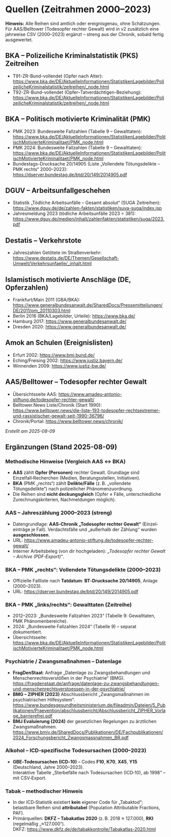 # Quellen (Zeitrahmen 2000–2023)

**Hinweis:** Alle Reihen sind amtlich oder ereignisgenau, ohne Schätzungen. 
Für AAS/Belltower (Todesopfer rechter Gewalt) wird in v2 zusätzlich eine jahrweise CSV (2000–2023) ergänzt – streng aus der Chronik, sobald fertig ausgewertet.

## BKA – Polizeiliche Kriminalstatistik (PKS) Zeitreihen
- T91-ZR-Bund-vollendet (Opfer nach Alter): https://www.bka.de/DE/AktuelleInformationen/StatistikenLagebilder/PolizeilicheKriminalstatistik/zeitreihen/_node.html
- T92-ZR-Bund-vollendet (Opfer–Tatverdächtigen-Beziehung): https://www.bka.de/DE/AktuelleInformationen/StatistikenLagebilder/PolizeilicheKriminalstatistik/zeitreihen/_node.html

## BKA – Politisch motivierte Kriminalität (PMK)
- PMK 2023: Bundesweite Fallzahlen (Tabelle 9 – Gewalttaten): https://www.bka.de/DE/AktuelleInformationen/StatistikenLagebilder/PolitischMotivierteKriminalitaet/PMK_node.html
- PMK 2024: Bundesweite Fallzahlen (Tabelle 9 – Gewalttaten): https://www.bka.de/DE/AktuelleInformationen/StatistikenLagebilder/PolitischMotivierteKriminalitaet/PMK_node.html
- Bundestags-Drucksache 20/14905 (Liste „Vollendete Tötungsdelikte – PMK rechts“ 2000–2023): https://dserver.bundestag.de/btd/20/149/2014905.pdf

## DGUV – Arbeitsunfallgeschehen
- Statistik „Tödliche Arbeitsunfälle – Gesamt absolut“ (SUGA Zeitreihen): https://www.dguv.de/de/zahlen-fakten/statistiken/suva-suga/index.jsp
- Jahresmeldung 2023 (tödliche Arbeitsunfälle 2023 = 381): https://www.dguv.de/medien/inhalt/zahlenfakten/statistiken/suga/2023.pdf

## Destatis – Verkehrstote
- Jahreszahlen Getötete im Straßenverkehr: https://www.destatis.de/DE/Themen/Gesellschaft-Umwelt/Verkehrsunfaelle/_inhalt.html

## Islamistisch motivierte Anschläge (DE, Opferzahlen)
- Frankfurt/Main 2011 (GBA/BKA): https://www.generalbundesanwalt.de/SharedDocs/Pressemitteilungen/DE/2011/pm_20110303.html
- Berlin 2016 (BKA/Lagebilder, Urteile): https://www.bka.de/
- Hamburg 2017: https://www.generalbundesanwalt.de/
- Dresden 2020: https://www.generalbundesanwalt.de/

## Amok an Schulen (Ereignislisten)
- Erfurt 2002: https://www.bmi.bund.de/
- Eching/Freising 2002: https://www.justiz.bayern.de/
- Winnenden 2009: https://www.justiz-bw.de/

## AAS/Belltower – Todesopfer rechter Gewalt
- Übersichtsseite AAS: https://www.amadeu-antonio-stiftung.de/todesopfer-rechter-gewalt/
- Belltower.News Liste/Chronik (Start 1990): https://www.belltower.news/die-liste-193-todesopfer-rechtsextremer-und-rassistischer-gewalt-seit-1990-36796/
- Chronik/Portal: https://www.belltower.news/chronik/

*Erstellt am 2025-08-09*
## Ergänzungen (Stand 2025-08-09)

### Methodische Hinweise (Vergleich AAS ↔ BKA)
- **AAS** zählt **Opfer (Personen)** rechter Gewalt. Grundlage sind Einzelfall‑Recherchen (Medien, Beratungsstellen, Initiativen).
- **BKA** (PMK „rechts“) zählt **Delikte/Fälle** (z. B. „vollendete Tötungsdelikte“) nach polizeilicher Phänomenzuordnung.
- Die Reihen sind **nicht deckungsgleich** (Opfer ≠ Fälle, unterschiedliche Zurechnungskriterien, Nachmeldungen möglich).

### AAS – Jahreszählung 2000–2023 (streng)
- Datengrundlage: **AAS‑Chronik „Todesopfer rechter Gewalt“** (Einzel­einträge je Fall). Verdachtsfälle und „außerhalb der Zählung“ wurden **ausgeschlossen**.
- URL: https://www.amadeu-antonio-stiftung.de/todesopfer-rechter-gewalt/
- Interner Arbeitsbeleg (von dir hochgeladen): *„Todesopfer rechter Gewalt – Archive (PDF‑Export)“*.

### BKA – PMK „rechts“: Vollendete Tötungsdelikte (2000–2023)
- Offizielle Fallliste nach **Tatdatum**: **BT‑Drucksache 20/14905**, Anlage (2000–2023).
- URL: https://dserver.bundestag.de/btd/20/149/2014905.pdf

### BKA – PMK „links/rechts“: **Gewalttaten** (Zeitreihe)
- 2012–2023: „Bundesweite Fallzahlen 2023“ (Tabelle 9: Gewalttaten, PMK Phänomenbereiche).
- 2024: „Bundesweite Fallzahlen 2024“ (Tabelle 9) – separat dokumentiert.
- Übersichtsseite: https://www.bka.de/DE/AktuelleInformationen/StatistikenLagebilder/PolitischMotivierteKriminalitaet/PMK_node.html

### Psychiatrie / Zwangsmaßnahmen – Datenlage
- **FragDenStaat**: Anfrage „Datenlage zu Zwangsbehandlungen und Menschenrechtsverstößen in der Psychiatrie“ (BMG).  
  https://fragdenstaat.de/anfrage/datenlage-zu-zwangsbehandlungen-und-menschenrechtsverstoessen-in-der-psychiatrie/
- **BMG – ZIPHER (2023)** Abschlussbericht „Zwangsmaßnahmen im psychiatrischen Hilfesystem“.  
  https://www.bundesgesundheitsministerium.de/fileadmin/Dateien/5_Publikationen/Praevention/abschlussbericht/Abschlussbericht_ZIPHER_Vorlage_barrierefrei.pdf
- **BMJ Evaluierung (2024)** der gesetzlichen Regelungen zu ärztlichen Zwangsmaßnahmen.  
  https://www.bmjv.de/SharedDocs/Publikationen/DE/Fachpublikationen/2024_Forschungsbericht_Zwangsmassnahmen_BR.pdf

### Alkohol – ICD‑spezifische Todesursachen (2000–2023)
- **GBE‑Todesursachen (ICD‑10)** – Codes **F10**, **K70**, **X45**, **Y15** (Deutschland, Jahre 2000–2023).  
  Interaktive Tabelle „Sterbefälle nach Todesursachen (ICD‑10), ab 1998“ – mit CSV‑Export.

### Tabak – methodischer Hinweis
- In der ICD‑Statistik existiert **kein** eigener Code für „Tabaktod“; belastbare Reihen sind **attributabel** (Population Attributable Fractions, PAF).  
- Primärquellen: **DKFZ – Tabakatlas 2020** (z. B. 2018 ≈ 127.000), **RKI** (regelmäßig „≈127.000“).  
  DKFZ: https://www.dkfz.de/de/tabakkontrolle/Tabakatlas-2020.html

